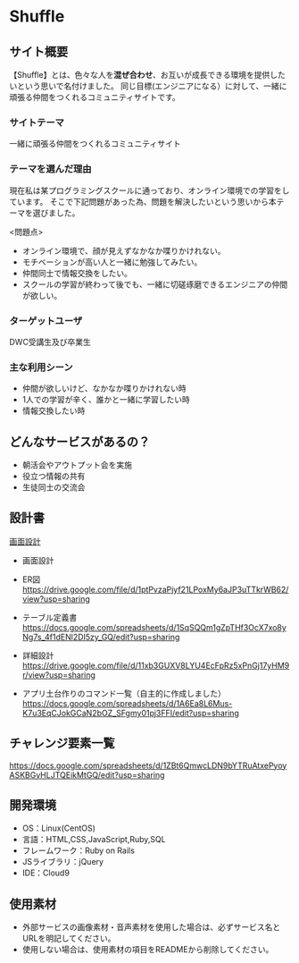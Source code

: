 # Shuffle

## サイト概要
【Shuffle】とは、色々な人を**混ぜ合わせ**、お互いが成長できる環境を提供したいという思いで名付けました。
同じ目標(エンジニアになる）に対して、一緒に頑張る仲間をつくれるコミュニティサイトです。

### サイトテーマ
一緒に頑張る仲間をつくれるコミュニティサイト

### テーマを選んだ理由
現在私は某プログラミングスクールに通っており、オンライン環境での学習をしています。
そこで下記問題があった為、問題を解決したいという思いから本テーマを選びました。

<問題点>
* オンライン環境で、顔が見えずなかなか喋りかけれない。
* モチベーションが高い人と一緒に勉強してみたい。
* 仲間同士で情報交換をしたい。
* スクールの学習が終わって後でも、一緒に切磋琢磨できるエンジニアの仲間が欲しい。

### ターゲットユーザ
DWC受講生及び卒業生

### 主な利用シーン
* 仲間が欲しいけど、なかなか喋りかけれない時
* 1人での学習が辛く、誰かと一緒に学習したい時
* 情報交換したい時

## どんなサービスがあるの？
* 朝活会やアウトプット会を実施
* 役立つ情報の共有
* 生徒同士の交流会

## 設計書
[画面設計](https://docs.google.com/spreadsheets/d/1aAGoKETDvsaqckCsh15vlesDV_r5xcKn1EVwyik-C-4/edit?usp=sharing)
* 画面設計

* ER図
https://drive.google.com/file/d/1ptPvzaPjyf21LPoxMy6aJP3uTTkrWB62/view?usp=sharing
* テーブル定義書
https://docs.google.com/spreadsheets/d/1SqSQQm1gZpTHf3OcX7xo8yNg7s_4f1dENl2DI5zy_GQ/edit?usp=sharing
* 詳細設計
https://drive.google.com/file/d/11xb3GUXV8LYU4EcFpRz5xPnGj17yHM9r/view?usp=sharing
* アプリ土台作りのコマンド一覧（自主的に作成しました）
https://docs.google.com/spreadsheets/d/1A6Ea8L6Mus-K7u3EqCJokGCaN2bOZ_SFgmy01pj3FFI/edit?usp=sharing


## チャレンジ要素一覧
https://docs.google.com/spreadsheets/d/1ZBt6QmwcLDN9bYTRuAtxePyoyASKBGyHLJTQEikMtGQ/edit?usp=sharing
## 開発環境
- OS：Linux(CentOS)
- 言語：HTML,CSS,JavaScript,Ruby,SQL
- フレームワーク：Ruby on Rails
- JSライブラリ：jQuery
- IDE：Cloud9

## 使用素材
- 外部サービスの画像素材・音声素材を使用した場合は、必ずサービス名とURLを明記してください。
- 使用しない場合は、使用素材の項目をREADMEから削除してください。
